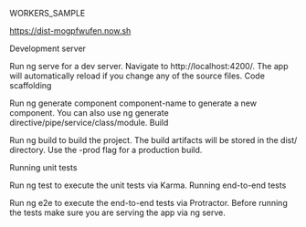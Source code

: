 

WORKERS_SAMPLE

 https://dist-mogpfwufen.now.sh


Development server

Run ng serve for a dev server. Navigate to http://localhost:4200/. The app will automatically reload if you change any of the source files.
Code scaffolding

Run ng generate component component-name to generate a new component. You can also use ng generate directive/pipe/service/class/module.
Build

Run ng build to build the project. The build artifacts will be stored in the dist/ directory. Use the -prod flag for a production build.


Running unit tests

Run ng test to execute the unit tests via Karma.
Running end-to-end tests



Run ng e2e to execute the end-to-end tests via Protractor. Before running the tests make sure you are serving the app via ng serve.
